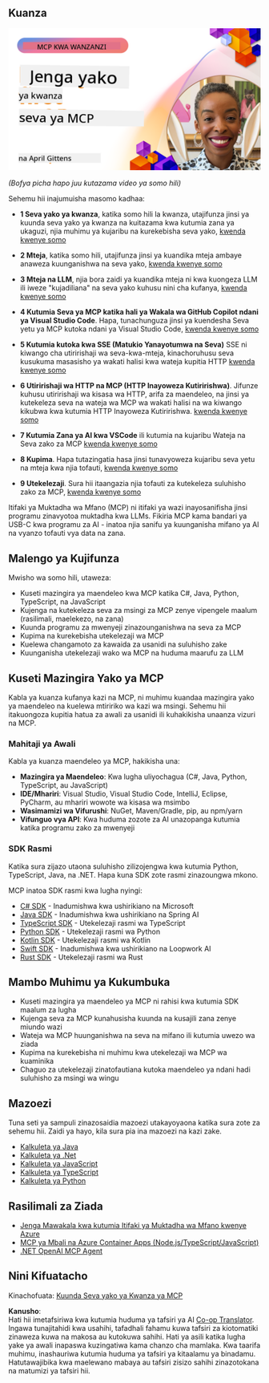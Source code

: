 <!--
CO_OP_TRANSLATOR_METADATA:
{
  "original_hash": "858362ce0118de3fec0f9114bf396101",
  "translation_date": "2025-08-19T14:39:14+00:00",
  "source_file": "03-GettingStarted/README.md",
  "language_code": "sw"
}
-->
## Kuanza  

[![Jenga Seva Yako ya Kwanza ya MCP](../../../translated_images/04.0ea920069efd979a0b2dad51e72c1df7ead9c57b3305796068a6cee1f0dd6674.sw.png)](https://youtu.be/sNDZO9N4m9Y)

_(Bofya picha hapo juu kutazama video ya somo hili)_

Sehemu hii inajumuisha masomo kadhaa:

- **1 Seva yako ya kwanza**, katika somo hili la kwanza, utajifunza jinsi ya kuunda seva yako ya kwanza na kuitazama kwa kutumia zana ya ukaguzi, njia muhimu ya kujaribu na kurekebisha seva yako, [kwenda kwenye somo](01-first-server/README.md)

- **2 Mteja**, katika somo hili, utajifunza jinsi ya kuandika mteja ambaye anaweza kuunganishwa na seva yako, [kwenda kwenye somo](02-client/README.md)

- **3 Mteja na LLM**, njia bora zaidi ya kuandika mteja ni kwa kuongeza LLM ili iweze "kujadiliana" na seva yako kuhusu nini cha kufanya, [kwenda kwenye somo](03-llm-client/README.md)

- **4 Kutumia Seva ya MCP katika hali ya Wakala wa GitHub Copilot ndani ya Visual Studio Code**. Hapa, tunachunguza jinsi ya kuendesha Seva yetu ya MCP kutoka ndani ya Visual Studio Code, [kwenda kwenye somo](04-vscode/README.md)

- **5 Kutumia kutoka kwa SSE (Matukio Yanayotumwa na Seva)** SSE ni kiwango cha utiririshaji wa seva-kwa-mteja, kinachoruhusu seva kusukuma masasisho ya wakati halisi kwa wateja kupitia HTTP [kwenda kwenye somo](05-sse-server/README.md)

- **6 Utiririshaji wa HTTP na MCP (HTTP Inayoweza Kutiririshwa)**. Jifunze kuhusu utiririshaji wa kisasa wa HTTP, arifa za maendeleo, na jinsi ya kutekeleza seva na wateja wa MCP wa wakati halisi na wa kiwango kikubwa kwa kutumia HTTP Inayoweza Kutiririshwa. [kwenda kwenye somo](06-http-streaming/README.md)

- **7 Kutumia Zana ya AI kwa VSCode** ili kutumia na kujaribu Wateja na Seva zako za MCP [kwenda kwenye somo](07-aitk/README.md)

- **8 Kupima**. Hapa tutazingatia hasa jinsi tunavyoweza kujaribu seva yetu na mteja kwa njia tofauti, [kwenda kwenye somo](08-testing/README.md)

- **9 Utekelezaji**. Sura hii itaangazia njia tofauti za kutekeleza suluhisho zako za MCP, [kwenda kwenye somo](09-deployment/README.md)

Itifaki ya Muktadha wa Mfano (MCP) ni itifaki ya wazi inayosanifisha jinsi programu zinavyotoa muktadha kwa LLMs. Fikiria MCP kama bandari ya USB-C kwa programu za AI - inatoa njia sanifu ya kuunganisha mifano ya AI na vyanzo tofauti vya data na zana.

## Malengo ya Kujifunza

Mwisho wa somo hili, utaweza:

- Kuseti mazingira ya maendeleo kwa MCP katika C#, Java, Python, TypeScript, na JavaScript
- Kujenga na kutekeleza seva za msingi za MCP zenye vipengele maalum (rasilimali, maelekezo, na zana)
- Kuunda programu za mwenyeji zinazounganishwa na seva za MCP
- Kupima na kurekebisha utekelezaji wa MCP
- Kuelewa changamoto za kawaida za usanidi na suluhisho zake
- Kuunganisha utekelezaji wako wa MCP na huduma maarufu za LLM

## Kuseti Mazingira Yako ya MCP

Kabla ya kuanza kufanya kazi na MCP, ni muhimu kuandaa mazingira yako ya maendeleo na kuelewa mtiririko wa kazi wa msingi. Sehemu hii itakuongoza kupitia hatua za awali za usanidi ili kuhakikisha unaanza vizuri na MCP.

### Mahitaji ya Awali

Kabla ya kuanza maendeleo ya MCP, hakikisha una:

- **Mazingira ya Maendeleo**: Kwa lugha uliyochagua (C#, Java, Python, TypeScript, au JavaScript)
- **IDE/Mhariri**: Visual Studio, Visual Studio Code, IntelliJ, Eclipse, PyCharm, au mhariri wowote wa kisasa wa msimbo
- **Wasimamizi wa Vifurushi**: NuGet, Maven/Gradle, pip, au npm/yarn
- **Vifunguo vya API**: Kwa huduma zozote za AI unazopanga kutumia katika programu zako za mwenyeji

### SDK Rasmi

Katika sura zijazo utaona suluhisho zilizojengwa kwa kutumia Python, TypeScript, Java, na .NET. Hapa kuna SDK zote rasmi zinazoungwa mkono.

MCP inatoa SDK rasmi kwa lugha nyingi:
- [C# SDK](https://github.com/modelcontextprotocol/csharp-sdk) - Inadumishwa kwa ushirikiano na Microsoft
- [Java SDK](https://github.com/modelcontextprotocol/java-sdk) - Inadumishwa kwa ushirikiano na Spring AI
- [TypeScript SDK](https://github.com/modelcontextprotocol/typescript-sdk) - Utekelezaji rasmi wa TypeScript
- [Python SDK](https://github.com/modelcontextprotocol/python-sdk) - Utekelezaji rasmi wa Python
- [Kotlin SDK](https://github.com/modelcontextprotocol/kotlin-sdk) - Utekelezaji rasmi wa Kotlin
- [Swift SDK](https://github.com/modelcontextprotocol/swift-sdk) - Inadumishwa kwa ushirikiano na Loopwork AI
- [Rust SDK](https://github.com/modelcontextprotocol/rust-sdk) - Utekelezaji rasmi wa Rust

## Mambo Muhimu ya Kukumbuka

- Kuseti mazingira ya maendeleo ya MCP ni rahisi kwa kutumia SDK maalum za lugha
- Kujenga seva za MCP kunahusisha kuunda na kusajili zana zenye miundo wazi
- Wateja wa MCP huunganishwa na seva na mifano ili kutumia uwezo wa ziada
- Kupima na kurekebisha ni muhimu kwa utekelezaji wa MCP wa kuaminika
- Chaguo za utekelezaji zinatofautiana kutoka maendeleo ya ndani hadi suluhisho za msingi wa wingu

## Mazoezi

Tuna seti ya sampuli zinazosaidia mazoezi utakayoyaona katika sura zote za sehemu hii. Zaidi ya hayo, kila sura pia ina mazoezi na kazi zake.

- [Kalkuleta ya Java](./samples/java/calculator/README.md)
- [Kalkuleta ya .Net](../../../03-GettingStarted/samples/csharp)
- [Kalkuleta ya JavaScript](./samples/javascript/README.md)
- [Kalkuleta ya TypeScript](./samples/typescript/README.md)
- [Kalkuleta ya Python](../../../03-GettingStarted/samples/python)

## Rasilimali za Ziada

- [Jenga Mawakala kwa kutumia Itifaki ya Muktadha wa Mfano kwenye Azure](https://learn.microsoft.com/azure/developer/ai/intro-agents-mcp)
- [MCP ya Mbali na Azure Container Apps (Node.js/TypeScript/JavaScript)](https://learn.microsoft.com/samples/azure-samples/mcp-container-ts/mcp-container-ts/)
- [.NET OpenAI MCP Agent](https://learn.microsoft.com/samples/azure-samples/openai-mcp-agent-dotnet/openai-mcp-agent-dotnet/)

## Nini Kifuatacho

Kinachofuata: [Kuunda Seva yako ya Kwanza ya MCP](01-first-server/README.md)

**Kanusho**:  
Hati hii imetafsiriwa kwa kutumia huduma ya tafsiri ya AI [Co-op Translator](https://github.com/Azure/co-op-translator). Ingawa tunajitahidi kwa usahihi, tafadhali fahamu kuwa tafsiri za kiotomatiki zinaweza kuwa na makosa au kutokuwa sahihi. Hati ya asili katika lugha yake ya awali inapaswa kuzingatiwa kama chanzo cha mamlaka. Kwa taarifa muhimu, inashauriwa kutumia huduma ya tafsiri ya kitaalamu ya binadamu. Hatutawajibika kwa maelewano mabaya au tafsiri zisizo sahihi zinazotokana na matumizi ya tafsiri hii.